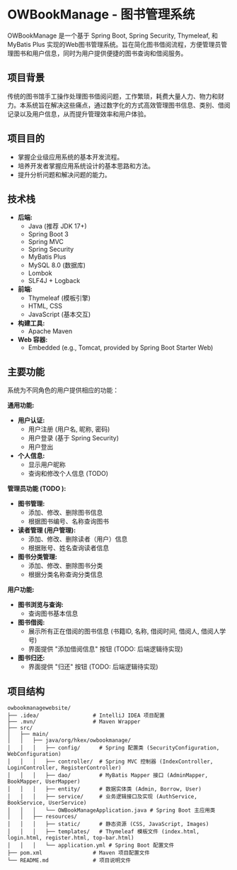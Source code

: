 # OWBookManage - 图书管理系统 

OWBookManage 是一个基于 Spring Boot, Spring Security, Thymeleaf, 和 MyBatis Plus 实现的Web图书管理系统。旨在简化图书借阅流程，方便管理员管理图书和用户信息，同时为用户提供便捷的图书查询和借阅服务。

## 项目背景

传统的图书馆手工操作处理图书借阅问题，工作繁琐，耗费大量人力、物力和财力。本系统旨在解决这些痛点，通过数字化的方式高效管理图书信息、类别、借阅记录以及用户信息，从而提升管理效率和用户体验。

## 项目目的

* 掌握企业级应用系统的基本开发流程。
* 培养开发者掌握应用系统设计的基本思路和方法。
* 提升分析问题和解决问题的能力。

## 技术栈

* **后端:**
  * Java (推荐 JDK 17+)
  * Spring Boot 3
  * Spring MVC
  * Spring Security 
  * MyBatis Plus 
  * MySQL 8.0 (数据库)
  * Lombok 
  * SLF4J + Logback 
* **前端:**
  * Thymeleaf (模板引擎)
  * HTML, CSS
  * JavaScript (基本交互)
* **构建工具:**
  * Apache Maven
* **Web 容器:**
  * Embedded (e.g., Tomcat, provided by Spring Boot Starter Web)

## 主要功能

系统为不同角色的用户提供相应的功能：

**通用功能:**
* **用户认证:**
  * 用户注册 (用户名, 昵称, 密码)
  * 用户登录 (基于 Spring Security)
  * 用户登出
* **个人信息:**
  * 显示用户昵称
  * 查询和修改个人信息 (TODO)

**管理员功能 (TODO ):**
* **图书管理:**
  * 添加、修改、删除图书信息
  * 根据图书编号、名称查询图书
* **读者管理 (用户管理):**
  * 添加、修改、删除读者（用户）信息
  * 根据账号、姓名查询读者信息
* **图书分类管理:**
  * 添加、修改、删除图书分类
  * 根据分类名称查询分类信息

**用户功能:**
* **图书浏览与查询:**
  * 查询图书基本信息 
* **图书借阅:**
  * 展示所有正在借阅的图书信息 (书籍ID, 名称, 借阅时间, 借阅人, 借阅人学号)
  * 界面提供 "添加借阅信息" 按钮 (TODO: 后端逻辑待实现)
* **图书归还:**
  * 界面提供 "归还" 按钮 (TODO: 后端逻辑待实现)

## 项目结构 
```
owbookmanagewebsite/
├── .idea/                 # IntelliJ IDEA 项目配置
├── .mvn/                  # Maven Wrapper
├── src/
│   ├── main/
│   │   ├── java/org/hkex/owbookmanage/
│   │   │   ├── config/      # Spring 配置类 (SecurityConfiguration, WebConfiguration)
│   │   │   ├── controller/  # Spring MVC 控制器 (IndexController, LoginController, RegisterController)
│   │   │   ├── dao/         # MyBatis Mapper 接口 (AdminMapper, BookMapper, UserMapper)
│   │   │   ├── entity/      # 数据实体类 (Admin, Borrow, User)
│   │   │   ├── service/     # 业务逻辑接口及实现 (AuthService, BookService, UserService)
│   │   │   └── OWBookManageApplication.java # Spring Boot 主应用类
│   │   ├── resources/
│   │   │   ├── static/      # 静态资源 (CSS, JavaScript, Images)
│   │   │   ├── templates/   # Thymeleaf 模板文件 (index.html, login.html, register.html, top-bar.html)
│   │   │   └── application.yml # Spring Boot 配置文件
├── pom.xml                # Maven 项目配置文件
└── README.md              # 项目说明文件
```
